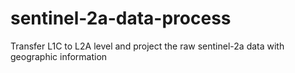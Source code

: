 # sentinel-2a-data-process
Transfer L1C to L2A level and project the raw sentinel-2a data with geographic information
